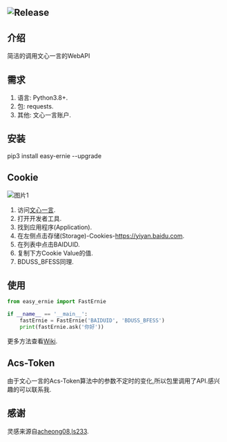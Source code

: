 ![Release](https://img.shields.io/badge/Release-0.1.3-blue)
---
## 介绍
简洁的调用文心一言的WebAPI
## 需求
1. 语言: Python3.8+.
2. 包: requests.
3. 其他: 文心一言账户.
## 安装
pip3 install easy-ernie --upgrade
## Cookie
![图片1](https://s1.ax1x.com/2023/04/26/p9KDUYR.md.png)
1. 访问[文心一言](https://yiyan.baidu.com).
2. 打开开发者工具.
3. 找到应用程序(Application).
4. 在左侧点击存储(Storage)-Cookies-https://yiyan.baidu.com.
5. 在列表中点击BAIDUID.
6. 复制下方Cookie Value的值.
7. BDUSS_BFESS同理.
## 使用
```python
from easy_ernie import FastErnie

if __name__ == '__main__':
    fastErnie = FastErnie('BAIDUID', 'BDUSS_BFESS')
    print(fastErnie.ask('你好'))
```
更多方法查看[Wiki](https://github.com/XiaoXinYo/Easy-Ernie/wiki).
## Acs-Token
由于文心一言的Acs-Token算法中的参数不定时的变化,所以包里调用了API.感兴趣的可以联系我.
## 感谢
灵感来源自[acheong08](https://github.com/acheong08),[ls233](https://github.com/lss233).